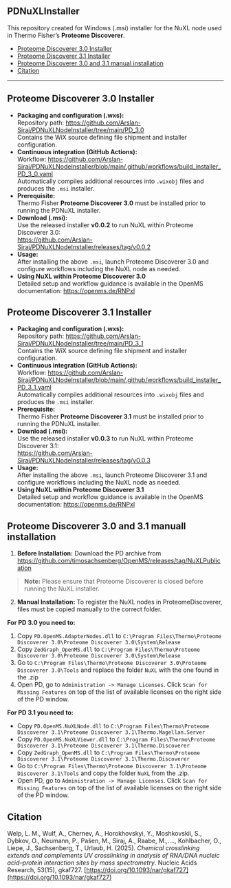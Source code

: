 ## PDNuXLInstaller

This repository created for Windows (.msi) installer for the NuXL node used in Thermo Fisher’s **Proteome Discoverer**.

- [Proteome Discoverer 3.0 Installer](#proteome-discoverer-30-installer)
- [Proteome Discoverer 3.1 Installer](#proteome-discoverer-31-installer) 
- [Proteome Discoverer 3.0 and 3.1 manual installation](#proteome-discoverer-30-and-31-manual-installation)
- [Citation](#citation)

---

## Proteome Discoverer 3.0 Installer
- **Packaging and configuration (.wxs):**  
  Repository path: <https://github.com/Arslan-Siraj/PDNuXLNodeInstaller/tree/main/PD_3.0>  
  Contains the WiX source defining file shipment and installer configuration.
- **Continuous integration (GitHub Actions):**  
  Workflow: <https://github.com/Arslan-Siraj/PDNuXLNodeInstaller/blob/main/.github/workflows/build_installer_PD_3_0.yaml>  
  Automatically compiles additional resources into `.wixobj` files and produces the `.msi` installer.
- **Prerequisite:**  
  Thermo Fisher **Proteome Discoverer 3.0** must be installed prior to running the PDNuXL installer.
- **Download (.msi):**  
  Use the released installer **v0.0.2** to run NuXL within Proteome Discoverer 3.0:  
  <https://github.com/Arslan-Siraj/PDNuXLNodeInstaller/releases/tag/v0.0.2>
- **Usage:**  
  After installing the above `.msi`, launch Proteome Discoverer 3.0 and configure workflows including the NuXL node as needed.
- **Using NuXL within Proteome Discoverer 3.0**  
  Detailed setup and workflow guidance is available in the OpenMS documentation: <https://openms.de/RNPxl>

## Proteome Discoverer 3.1 Installer
- **Packaging and configuration (.wxs):**  
  Repository path: <https://github.com/Arslan-Siraj/PDNuXLNodeInstaller/tree/main/PD_3_1>  
  Contains the WiX source defining file shipment and installer configuration.
- **Continuous integration (GitHub Actions):**  
  Workflow: <https://github.com/Arslan-Siraj/PDNuXLNodeInstaller/blob/main/.github/workflows/build_installer_PD_3_1.yaml>  
  Automatically compiles additional resources into `.wixobj` files and produces the `.msi` installer.
- **Prerequisite:**  
  Thermo Fisher **Proteome Discoverer 3.1** must be installed prior to running the PDNuXL installer.
- **Download (.msi):**  
  Use the released installer **v0.0.3** to run NuXL within Proteome Discoverer 3.1:  
  <https://github.com/Arslan-Siraj/PDNuXLNodeInstaller/releases/tag/v0.0.3>
- **Usage:**  
  After installing the above `.msi`, launch Proteome Discoverer 3.1 and configure workflows including the NuXL node as needed.
- **Using NuXL within Proteome Discoverer 3.1**  
  Detailed setup and workflow guidance is available in the OpenMS documentation: <https://openms.de/RNPxl>

## Proteome Discoverer 3.0 and 3.1 manuall installation

1. **Before Installation:** Download the PD archive from https://github.com/timosachsenberg/OpenMS/releases/tag/NuXLPublication
> **Note:** Please ensure that Proteome Discoverer is closed before running the NuXL installer.
2. **Manual Installation:** To register the NuXL nodes in ProteomeDiscoverer, files must be copied manually to the correct folder.

**For PD 3.0 you need to:**
1.	Copy `PD.OpenMS.AdapterNodes.dll` to `C:\Program Files\Thermo\Proteome Discoverer 3.0\Proteome Discoverer 3.0\System\Release`
2.	Copy `ZedGraph_OpenMS.dll` to `C:\Program Files\Thermo\Proteome Discoverer 3.0\Proteome Discoverer 3.0\System\Release`
3.	Go to `C:\Program Files\Thermo\Proteome Discoverer 3.0\Proteome Discoverer 3.0\Tools` and replace the folder `NuXL` with the one found in the .zip
4.	Open PD, go to `Administration -> Manage Licenses`. Click `Scan for Missing Features` on top of the list of available licenses on the right side of the PD window.

**For PD 3.1 you need to:**
- Copy `PD.OpenMS.NuXLNode.dll` to `C:\Program Files\Thermo\Proteome Discoverer 3.1\Proteome Discoverer 3.1\Thermo.Magellan.Server`
- Copy `PD.OpenMS.NuXLViewer.dll` to `C:\Program Files\Thermo\Proteome Discoverer 3.1\Proteome Discoverer 3.1\Thermo.Discoverer`
- Copy `ZedGraph_OpenMS.dll` to `C:\Program Files\Thermo\Proteome Discoverer 3.1\Proteome Discoverer 3.1\Thermo.Discoverer`
- Go to `C:\Program Files\Thermo\Proteome Discoverer 3.1\Proteome Discoverer 3.1\Tools` and copy the folder `NuXL` from the .zip.
- Open PD, go to `Administration -> Manage Licenses`. Click `Scan for Missing Features` on top of the list of available licenses on the right side of the PD window.

## Citation  
  Welp, L. M., Wulf, A., Chernev, A., Horokhovskyi, Y., Moshkovskii, S., Dybkov, O., Neumann, P., Pašen, M., Siraj, A., Raabe, M.,...., Kohlbacher, O., Liepe, J., Sachsenberg, T., Urlaub, H. (2025). *Chemical crosslinking extends and complements UV crosslinking in analysis of RNA/DNA nucleic acid–protein interaction sites by mass spectrometry*. Nucleic Acids Research, 53(15), gkaf727. [https://doi.org/10.1093/nar/gkaf727](https://doi.org/10.1093/nar/gkaf727)
